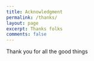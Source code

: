 ```yaml
---
title: Acknowledgment
permalink: /thanks/
layout: page
excerpt: Thanks folks
comments: false
---
```


Thank you for all the good things
